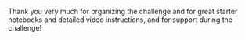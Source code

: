 Thank you very much for organizing the challenge and for great starter notebooks and detailed video instructions, 
and for support during the challenge! 
